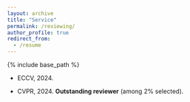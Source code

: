 ```yaml
---
layout: archive
title: "Service"
permalink: /reviewing/
author_profile: true
redirect_from:
  - /resume
---
```


{% include base_path %}

* ECCV, 2024.

* CVPR, 2024. __Outstanding reviewer__  (among 2% selected).